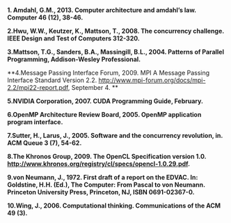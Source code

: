 **1. Amdahl, G.M., 2013. Computer architecture and amdahl’s law. Computer 46 (12), 38-46.**

**2.Hwu, W.W., Keutzer, K., Mattson, T., 2008. The concurrency challenge. IEEE Design and Test of Computers 312-320.**

**3.Mattson, T.G., Sanders, B.A., Massingill, B.L., 2004. Patterns of Parallel Programming, Addison-Wesley Professional.**

**4.Message Passing Interface Forum, 2009. MPI  A Message Passing Interface Standard Version 2.2. http://www.mpi-forum.org/docs/mpi-2.2/mpi22-report.pdf, September 4. **

**5.NVIDIA Corporation, 2007. CUDA Programming Guide, February.**

**6.OpenMP Architecture Review Board, 2005. OpenMP application program interface.**

**7.Sutter, H., Larus, J., 2005. Software and the concurrency revolution, in. ACM Queue 3 (7), 54-62.**

**8.The Khronos Group, 2009. The OpenCL Specification version 1.0. http://www.khronos.org/registry/cl/specs/opencl-1.0.29.pdf.**

**9.von Neumann, J., 1972. First draft of a report on the EDVAC. In: Goldstine, H.H. (Ed.), The Computer: From Pascal to von Neumann. Princeton University Press, Princeton, NJ, ISBN 0691-02367-0.**

**10.Wing, J., 2006. Computational thinking. Communications of the ACM 49 (3).**

